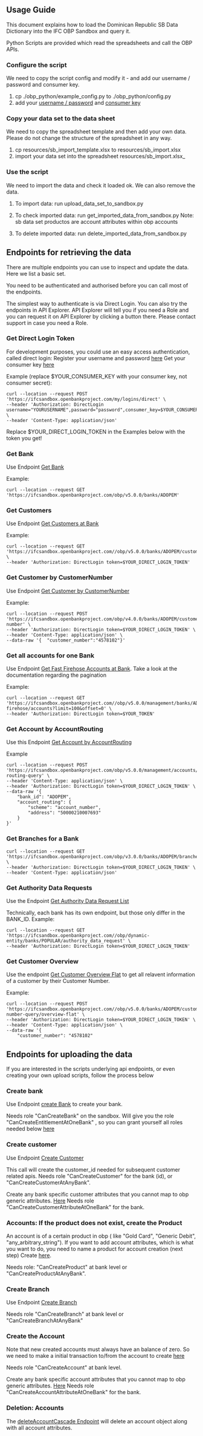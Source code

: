 ## Usage Guide

This document explains how to load the Dominican Republic SB Data Dictionary into the IFC OBP Sandbox and query it.

Python Scripts are provided which read the spreadsheets and call the OBP APIs.


### Configure the script

We need to copy the script config and modify it - and add our username / password and consumer key.

1) cp ./obp_python/example_config.py to ./obp_python/config.py 
2) add your [username / password](https://ifcsandbox.openbankproject.com/user_mgt/sign_up) and [consumer key](https://ifcsandbox.openbankproject.com/consumer-registration) 

### Copy your data set to  the data  sheet

We need to copy the spreadsheet template and then add your own data. Please do not change the structure of the spreadsheet in any way.

1) cp resources/sb_import_template.xlsx to resources/sb_import.xlsx
2) import your data set into the spreadsheet resources/sb_import.xlsx_

### Use the script

We need to import the data and check it loaded ok. We can also remove the data.

1) To import data:
 run upload_data_set_to_sandbox.py
   
2) To check imported data:
run get_imported_data_from_sandbox.py
Note: sb data set productos are account attributes within obp accounts
   
3) To delete imported data:
 run delete_imported_data_from_sandbox.py

   
## Endpoints for retrieving the data

There are multiple endpoints you can use to inspect and update the data. Here we list a basic set. 

You need to be authenticated and authorised before you can call most of the endpoints.

The simplest way to authenticate is via Direct Login. You can also try the endpoints in API Explorer. API Explorer will tell you if you need a Role and you can request it on API Explorer by clicking a button there. Please contact support in case you need a Role.

### Get Direct Login Token

For development purposes, you could use an easy access authentication, called direct login:
Register your username and password [here](https://ifcsandbox.openbankproject.com/user_mgt/sign_up)
Get your consumer key [here](https://ifcsandbox.openbankproject.com/consumer-registration)

Example (replace $YOUR_CONSUMER_KEY with your consumer key, not consumer secret):
```
curl --location --request POST 'https://ifcsandbox.openbankproject.com/my/logins/direct' \
--header 'Authorization: DirectLogin username="YOURUSERNAME",password="password",consumer_key=$YOUR_CONSUMER_KEY' \
--header 'Content-Type: application/json' 
```
Replace $YOUR_DIRECT_LOGIN_TOKEN in the Examples below with the token you get!

### Get Bank
Use Endpoint [Get Bank](https://ifcsandbox-explorer.openbankproject.com/?version=OBPv5.0.0&operation_id=OBPv5_0_0-getBank&currentTag=Bank#OBPv5_0_0-getBank)

Example:
```
curl --location --request GET 'https://ifcsandbox.openbankproject.com/obp/v5.0.0/banks/ADOPEM'
```
### Get Customers

Use Endpoint [Get Customers at Bank](https://ifcsandbox-explorer.openbankproject.com/?version=OBPv5.0.0&operation_id=OBPv5_0_0-getCustomersAtOneBank&currentTag=Customer#OBPv5_0_0-getCustomersAtOneBank)

Example:
```
curl --location --request GET 'https://ifcsandbox.openbankproject.com//obp/v5.0.0/banks/ADOPEM/customers' \
--header 'Authorization: DirectLogin token=$YOUR_DIRECT_LOGIN_TOKEN'
```
### Get Customer by CustomerNumber
Use Endpoint [Get Customer by CustomerNumber](https://ifcsandbox-explorer.openbankproject.com/?version=OBPv5.0.0&operation_id=OBPv3_1_0-getCustomerByCustomerNumber&currentTag=Customer#OBPv3_1_0-getCustomerByCustomerNumber)

Example:

```
curl --location --request POST 'https://ifcsandbox.openbankproject.com/obp/v4.0.0/banks/ADOPEM/customers/customer-number' \
--header 'Authorization: DirectLogin token=$YOUR_DIRECT_LOGIN_TOKEN' \
--header 'Content-Type: application/json' \
--data-raw '{  "customer_number":"4578102"}'
```
### Get all accounts for one Bank
Use Endpoint [Get Fast Firehose Accounts at Bank](https://ifcsandbox-explorer.openbankproject.com/?version=OBPv5.0.0&operation_id=OBPv4_0_0-getFastFirehoseAccountsAtOneBank&currentTag=Account#OBPv4_0_0-getFastFirehoseAccountsAtOneBank).
Take a look at the documentation regarding the pagination

Example:
```
curl --location --request GET 'https://ifcsandbox.openbankproject.com//obp/v5.0.0/management/banks/ADOPEM/fast-firehose/accounts?limit=100&offset=0' \
--header 'Authorization: DirectLogin token=$YOUR_TOKEN' 
```
### Get Account by AccountRouting
Use this Endpoint [Get Account by AccountRouting](https://ifcsandbox-explorer.openbankproject.com/?version=OBPv5.0.0&operation_id=OBPv4_0_0-getAccountByAccountRouting&currentTag=Account#OBPv4_0_0-getAccountByAccountRouting)

Example
```
curl --location --request POST 'https://ifcsandbox.openbankproject.com/obp/v5.0.0/management/accounts/account-routing-query' \
--header 'Content-Type: application/json' \
--header 'Authorization: DirectLogin token=$YOUR_DIRECT_LOGIN_TOKEN' \
--data-raw '{
    "bank_id": "ADOPEM",
    "account_routing": {
        "scheme": "account_number",
        "address": "50000210007693"
    }
}'
```
### Get Branches for a Bank

```
curl --location --request GET 'https://ifcsandbox.openbankproject.com/obp/v3.0.0/banks/ADOPEM/branches' \
--header 'Authorization: DirectLogin token=$YOUR_DIRECT_LOGIN_TOKEN' \
--header 'Content-Type: application/json'
```

### Get Authority Data Requests
Use the Endpoint [Get Authority Data Request List
](https://ifcsandbox-explorer.openbankproject.com/?version=OBPv5.0.0&operation_id=OBPv4_0_0-dynamicEntity_getauthority_data_requestList_ADOPEM&currentTag=_Authority%20Data%20Request(ADOPEM)#OBPv4_0_0-dynamicEntity_getauthority_data_requestList_ADOPEM)

Technically, each bank has its own endpoint, but those only differ in the BANK_ID.
Example:
```
curl --location --request GET 'https://ifcsandbox.openbankproject.com//obp/dynamic-entity/banks/POPULAR/authority_data_request' \
--header 'Authorization: DirectLogin token=$YOUR_DIRECT_LOGIN_TOKEN' 
```

### Get Customer Overview

Use the endpoint [Get Customer Overview Flat](https://ifcsandbox-explorer.openbankproject.com/?version=OBPv5.0.0&operation_id=OBPv5_0_0-getCustomerOverviewFlat&currentTag=Customer#OBPv5_0_0-getCustomerOverviewFlat) to get all relavent information of a customer by their Customer Number.

Example:
```
curl --location --request POST 'https://ifcsandbox.openbankproject.com//obp/v5.0.0/banks/ADOPEM/customers/customer-number-query/overview-flat' \
--header 'Authorization: DirectLogin token=$YOUR_DIRECT_LOGIN_TOKEN' \
--header 'Content-Type: application/json' \
--data-raw '{
    "customer_number": "4578102"
```
## Endpoints for uploading the data



If you are interested in the scripts underlying api endpoints, or even creating your own upload scripts, 
follow the process below

### Create bank

Use Endpoint  [create Bank](https://ifcsandbox-explorer.openbankproject.com/?version=OBPv4.0.0&operation_id=OBPv4_0_0-createBank&currentTag=Bank&api-collection-id=#OBPv4_0_0-createBank)
to create your bank.

Needs role "CanCreateBank" on the sandbox.
Will give you the role "CanCreateEntitlementAtOneBank" , so you can grant yourself all roles needed below [here](https://ifcsandbox-explorer.openbankproject.com/?version=OBPv4.0.0&operation_id=OBPv2_0_0-addEntitlement&currentTag=Role#OBPv2_0_0-addEntitlement)


### Create customer

Use Endpoint [Create Customer](https://ifcsandbox-explorer.openbankproject.com/?version=OBPv4.0.0&operation_id=OBPv3_1_0-createCustomer&currentTag=Customer&api-collection-id=#OBPv3_1_0-createCustomer)

This call will create the customer_id needed for subsequent customer related apis.
Needs role "CanCreateCustomer" for the bank (id), or "CanCreateCustomerAtAnyBank".


Create any bank specific customer attributes that you cannot map to obp generic attributes. [Here](https://apiexplorersandbox.openbankproject.com/?version=OBPv4.0.0&operation_id=OBPv4_0_0-createCustomerAttribute&currentTag=Customer&api-collection-id=#OBPv4_0_0-createCustomerAttribute)
Needs role "CanCreateCustomerAttributeAtOneBank" for the bank.

### Accounts: If the product does not exist, create the Product

An account is of a certain product in obp ( like "Gold Card", "Generic Debit", "any_arbitrary_string"). If you want to add account attributes, which is what you want to do, you  need to name a product for account creation (next step)
Create [here](https://ifcsandbox-explorer.openbankproject.com/?version=OBPv4.0.0&operation_id=OBPv3_1_0-createProduct&currentTag=Product&api-collection-id=#OBPv3_1_0-createProduct).

Needs role: "CanCreateProduct" at bank level or "CanCreateProductAtAnyBank".
### Create Branch
Use Endpoint [Create Branch](https://ifcsandbox-explorer.openbankproject.com/?version=OBPv4.0.0&operation_id=OBPv3_0_0-createBranch&currentTag=Branch&api-collection-id=&bank_id=#OBPv3_0_0-createBranch)
 
Needs role "CanCreateBranch" at bank level or "CanCreateBranchAtAnyBank"
### Create the Account 
Note that new created accounts must always  have an balance of zero. So we need to make a initial transaction to/from the account to 
create [here](https://ifcsandbox-explorer.openbankproject.com/?version=OBPv4.0.0&operation_id=OBPv4_0_0-addAccount&currentTag=Account&api-collection-id=&bank_id=&account_id=&view_id=&counterparty_id=&transaction_id=#OBPv4_0_0-addAccount)

Needs role "CanCreateAccount" at bank level.

Create any bank specific account attributes that you cannot map to obp generic attributes. [Here](https://ifcsandbox-explorer.openbankproject.com/?version=OBPv4.0.0&operation_id=OBPv3_1_0-createAccountAttribute&currentTag=Account#OBPv3_1_0-createAccountAttribute)
Needs role "CanCreateAccountAttributeAtOneBank" for the bank.

### Deletion: Accounts

The [deleteAccountCascade Endpoint](https://ifcsandbox-explorer.openbankproject.com/?version=OBPv4.0.0&operation_id=OBPv4_0_0-deleteAccountCascade&currentTag=Account#OBPv4_0_0-deleteAccountCascade) will delete an account object along  with all account attributes.
